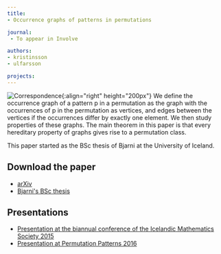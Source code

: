 ```yaml
---
title:
- Occurrence graphs of patterns in permutations

journal:
 - To appear in Involve

authors: 
- kristinsson
- ulfarsson

projects:
---
```

![Correspondence]({{site.baseurl}}/assets/img/occgraphs.png){:align="right" height="200px"}
We define the occurrence graph of a pattern p in a permutation as the graph
with the occurrences of p in the permutation as vertices, and edges between the
vertices if the occurrences differ by exactly one element. We then study
properties of these graphs. The main theorem in this paper is that every
hereditary property of graphs gives rise to a permutation class.

This paper started as the BSc thesis of Bjarni at the University of Iceland.

## Download the paper
<!-- - [{{ page.journal }}](https://cs.uwaterloo.ca/journals/JIS/VOL20/Bean/bean2.html) -->
- [arXiv](https://arxiv.org/abs/1607.03018)
- [Bjarni's BSc thesis](http://hdl.handle.net/1946/22017)

## Presentations
- [Presentation at the biannual conference of the Icelandic Mathematics Society 2015]({{site.baseurl}}/assets/talks/occgraphs/2015-IMS.pdf)
- [Presentation at Permutation Patterns 2016]({{site.baseurl}}/assets/talks/occgraphs/2016-PP.pdf)